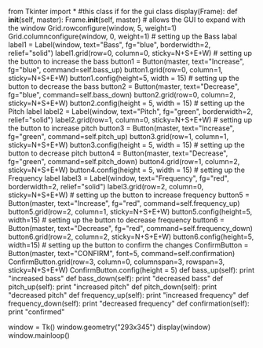 from Tkinter import *
#this class if for the gui
class display(Frame):
    def __init__(self, master):
        Frame.__init__(self, master)
        # allows the GUI to expand with the window
        Grid.rowconfigure(window, 5, weight=1)
        Grid.columnconfigure(window, 0, weight=1)
        # setting up the Bass labal
        label1 = Label(window, text="Bass", fg="blue", borderwidth=2, relief="solid")
        label1.grid(row=0, column=0, sticky=N+S+E+W)
        # setting up the button to increase the bass
        button1 = Button(master, text="Increase", fg="blue", command=self.bass_up)
        button1.grid(row=0, column=1, sticky=N+S+E+W)
        button1.config(height=5, width = 15)
        # setting up the button to decrease the bass
        button2 = Button(master, text="Decrease", fg="blue", command=self.bass_down)
        button2.grid(row=0, column=2, sticky=N+S+E+W)
        button2.config(height = 5, width = 15)
        # setting up the Pitch label
        label2 = Label(window, text="Pitch", fg="green", borderwidth=2, relief="solid")
        label2.grid(row=1, column=0, sticky=N+S+E+W)
        # setting up the button to increase pitch
        button3 = Button(master, text="Increase", fg="green", command=self.pitch_up)
        button3.grid(row=1, column=1, sticky=N+S+E+W)
        button3.config(height = 5, width = 15)
        # setting up the button to decrease pitch
        button4 = Button(master, text="Decrease", fg="green", command=self.pitch_down)
        button4.grid(row=1, column=2, sticky=N+S+E+W)
        button4.config(height = 5, width = 15)
        # setting up the Frequency label
        label3 = Label(window, text="Frequency", fg="red", borderwidth=2, relief="solid")
        label3.grid(row=2, column=0, sticky=N+S+E+W)
        # setting up the button to increase frequency
        button5 = Button(master, text="Increase", fg="red", command=self.frequency_up)
        button5.grid(row=2, column=1, sticky=N+S+E+W)
        button5.config(height=5, width=15)
        # setting up the button to decrease frequency
        button6 = Button(master, text="Decrease", fg="red", command=self.frequency_down)
        button6.grid(row=2, column=2, sticky=N+S+E+W)
        button6.config(height=5, width=15)
        # setting up the button to confirm the changes
        ConfirmButton = Button(master, text="CONFIRM", font=5, command=self.confirmation)
        ConfirmButton.grid(row=3, column=0, columnspan=3, rowspan=3, sticky=N+S+E+W)
        ConfirmButton.config(height = 5)
    def bass_up(self):
        print "increased bass"
    def bass_down(self):
        print "decreased bass"
    def pitch_up(self):
        print "increased pitch"
    def pitch_down(self):
        print "decreased pitch"
    def frequency_up(self):
        print "increased frequency"
    def frequency_down(self):
        print "decreased frequency"
    def confirmation(self):
        print "confirmed"

window = Tk()
window.geometry("293x345")
display(window)
window.mainloop()

